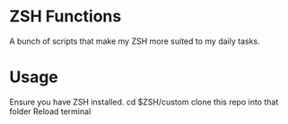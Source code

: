 # ZSH Functions
A bunch of scripts that make my ZSH more suited to my daily tasks.

# Usage
Ensure you have ZSH installed.
cd $ZSH/custom
clone this repo into that folder
Reload terminal

